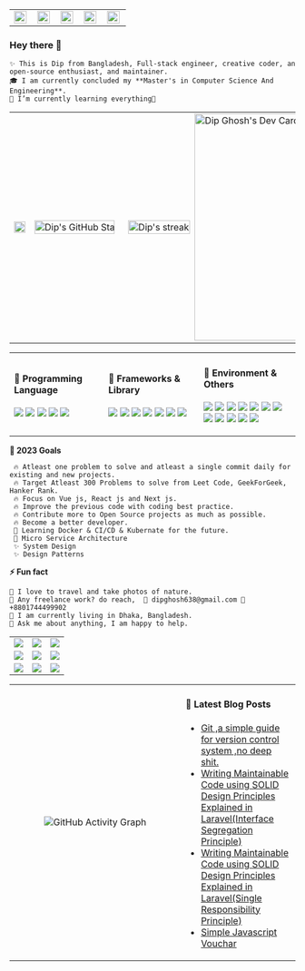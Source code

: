 
<table>
<tr>
    <td valign="center">
        <a href="https://www.facebook.com/ghoshdip638/">
             <img align="left" alt="Dip's Facebook" width="22px" src="https://www.facebook.com/images/fb_icon_325x325.png" />
        </a>
    </td>
    <td valign="center">
    <a href="https://twitter.com/dipghosh638">
  <img align="left" alt="Dip's Twitter" width="22px" src="https://raw.githubusercontent.com/peterthehan/peterthehan/master/assets/twitter.svg" />
</a>
</td>
    <td valign="center">
<a href="https://www.linkedin.com/in/dip-ghosh/">
  <img align="left" alt="Dip's LinkedIN" width="22px" src="https://raw.githubusercontent.com/peterthehan/peterthehan/master/assets/linkedin.svg" />
</a>
</td>
    <td valign="center">
<a href="https://github.com/Dip-Ghosh/">
  <img align="left" alt="Dip's Github" width="22px" src="https://raw.githubusercontent.com/peterthehan/peterthehan/master/assets/github.svg" />
</a>
</td>
    <td valign="center">
<a href="https://www.instagram.com/adiorbachin/">
  <img align="left" alt="Dip | Instagram" width="22px" src="https://cdn.jsdelivr.net/npm/simple-icons@v3/icons/instagram.svg" />
</a>
</td>
</tr>
</table>

### Hey there 👋

    ✨ This is Dip from Bangladesh, Full-stack engineer, creative coder, an open-source enthusiast, and maintainer.
    🎓 I am currently concluded my **Master's in Computer Science And Engineering**.
    🌱 I’m currently learning everything🤣

<table>
  <tr>
      <td valign="center"  width="23%" style="white-space:nowrap;">
        <a href="https://github.com/Dip-Ghosh">
             <img height="100%" width="100%" src="https://github-readme-stats.vercel.app/api/top-langs/?username=Dip-Ghosh&show_icons=true&line_height=27&hide=html,css&title_color=ffffff&text_color=c9cacc&icon_color=4AB197&bg_color=1A2B34" />
        </a>
        </td>
      <td valign="center" width="32%" style="white-space:nowrap;">
        <a href="https://github.com/Dip-Ghosh">
          <img height="100%" width="100%" style="align-content: flex-start;display:block"  src="https://github-readme-stats.vercel.app/api?username=Dip-Ghosh&show_icons=true&line_height=27&count_private=true&title_color=ffffff&text_color=c9cacc&icon_color=4AB097&bg_color=1A2B34" alt="Dip's GitHub Stats" />
    </a>
      </td>
      <td  valign="center" width="27%" style="white-space: nowrap; ">
    <a href="http://github-readme-streak-stats.herokuapp.com/demo/?user=Dip-Ghosh&theme=solarized-dark&hide_border=true&date_format=M+j%5B%2C+Y%5D&properties=background">
           <img valign="center" width="100%" style="margin:0.5rem;display:block" alt="Dip's streak" src="https://github-readme-streak-stats.herokuapp.com/?user=Dip-Ghosh&theme=solarized-dark&hide_border=true"/>
     </a>
</td>
      <td valign="center" width="18%" style="white-space: nowrap; ">
<a href="https://app.daily.dev/AdiOrbachin"><img src="https://api.daily.dev/devcards/050e1fb195f740f896374e7e2ab1117d.png?r=mfg" width="400" alt="Dip Ghosh's Dev Card"/></a>
</td>
</tr>
</table>

<table>
<tr>
<td width="33.0%">

 #### 💼 Programming Language

![](https://img.shields.io/badge/C-informational?style=flat&logo=c&logoColor=white&color=cbdbf6)
![](https://img.shields.io/badge/C++-informational?style=flat&logo=c++&logoColor=white&color=004488)
![](https://img.shields.io/badge/PHP-informational?style=flat&logo=PHP&logoColor=white&color=7a86b8)
![](https://img.shields.io/badge/JavaScript-informational?style=flat&logo=JavaScript&logoColor=white&color=fcdc00)
![](https://img.shields.io/badge/MYSQL-informational?style=flat&logo=MYSQL&logoColor=white&color=00536f)
</td>
<td width="33.3%">

#### 💼 Frameworks & Library
![](https://img.shields.io/badge/Laravel-informational?style=flat&logo=angular&logoColor=white&color=dd1e11)
![](https://img.shields.io/badge/Lumen-informational?style=flat&logo=angular&logoColor=white&color=db4c3f)
![](https://img.shields.io/badge/CodeIgniter-informational?style=flat&logo=gatsby&logoColor=white&color=eb9e98)
![](https://img.shields.io/badge/jQuery-informational?style=flat&logo=jQuery&logoColor=white&color=4A7)
![](https://img.shields.io/badge/React-informational?style=flat&logo=React&logoColor=white&color=61dafb)
![](https://img.shields.io/badge/Redux-informational?style=flat&logo=Redux&logoColor=white&color=764abc)
![](https://img.shields.io/badge/VueJs-informational?style=flat&logo=JavaScript&logoColor=white&color=42b883)
</td>
<td width="35%">

#### 💼 Environment & Others
![](https://img.shields.io/badge/HTML5-informational?style=flat&logo=HTML5&logoColor=white&color=eb732f)
![](https://img.shields.io/badge/CSS3-informational?style=flat&logo=CSS3&logoColor=white&color=248dc7)
![](https://img.shields.io/badge/Bootstrap4-informational?style=flat&logo=bootstrap&logoColor=white&color=7952b3)
![](https://img.shields.io/badge/Git-informational?style=flat&logo=git&logoColor=white&color=efefe7)
![](https://img.shields.io/badge/Jira-informational?style=flat&logo=Jira-Software&logoColor=white&color=0052cc)
![](https://img.shields.io/badge/Linux-informational?style=flat&logo=Linux&logoColor=white&color=4AB197)
![](https://img.shields.io/badge/Vagrant-informational?style=flat&logo=Vagrant&logoColor=white&color=4AB197)
![](https://img.shields.io/badge/Homestead-informational?style=flat&logo=Clubhouse&logoColor=white&color=111f2c)
![](https://img.shields.io/badge/latex-informational?style=flat&logo=latex&logoColor=white&color=efede6)
![](https://img.shields.io/badge/Embold-informational?style=flat&logo=SonarQube&logoColor=white&color=edf2fa)
![](https://img.shields.io/badge/Postman-informational?style=flat&logo=Postman&logoColor=white&color=ff6c37)
![](https://img.shields.io/badge/SonarCloud-informational?style=flat&logo=SonarCloud&logoColor=white&color=39057b)

</td>
</tr>
</table>

**🎯 2023 Goals**

     🔥 Atleast one problem to solve and atleast a single commit daily for existing and new projects.
     🔥 Target Atleast 300 Problems to solve from Leet Code, GeekForGeek, Hanker Rank.
     🔥 Focus on Vue js, React js and Next js.
     🔥 Improve the previous code with coding best practice.
     🔥 Contribute more to Open Source projects as much as possible.
     🔥 Become a better developer.
     🌱 Learning Docker & CI/CD & Kubernate for the future.
     🌱 Micro Service Architecture
     ✨ System Design
     ✨ Design Patterns

**⚡ Fun fact**

    🌱 I love to travel and take photos of nature.
    💼 Any freelance work? do reach,  💬 dipghosh638@gmail.com 🎯 +8801744499902
    📍 I am currently living in Dhaka, Bangladesh.
    💬 Ask me about anything, I am happy to help.


<table cellspacing="0" style="border-collapse: collapse;border-spacing: 0;">
    <tr>
<td>
        <a href="https://github.com/Dip-Ghosh/Solid-Design-Principle">
          <img  src="https://github-readme-stats.vercel.app/api/pin/?username=Dip-Ghosh&repo=Solid-Design-Principle&title_color=ffffff&text_color=c9cacc&icon_color=4AB197&bg_color=1A2B34" />
        </a>
</td>

<td>
        <a href="https://github.com/Dip-Ghosh/Design-Pattern">
          <img  src="https://github-readme-stats.vercel.app/api/pin/?username=Dip-Ghosh&repo=Design-Pattern&title_color=ffffff&text_color=c9cacc&icon_color=4AB197&bg_color=1A2B34" />
        </a>
</td>
<td>
            <a href=" https://github.com/Dip-Ghosh/Job-portal">
              <img src="https://github-readme-stats.vercel.app/api/pin/?username=Dip-Ghosh&repo=Job-portal&title_color=ffffff&text_color=c9cacc&icon_color=4AB197&bg_color=1A2B34" />
            </a>
</td>
</tr>
<tr>
<td>
        <a href="https://github.com/Dip-Ghosh/add-to-cart">
          <img src="https://github-readme-stats.vercel.app/api/pin/?username=Dip-Ghosh&repo=add-to-cart&title_color=ffffff&text_color=c9cacc&icon_color=4AB197&bg_color=1A2B34" />
        </a>
</td>
<td>
        <a href="https://github.com/Dip-Ghosh/Social-media">
          <img src="https://github-readme-stats.vercel.app/api/pin/?username=Dip-Ghosh&repo=Social-media&title_color=ffffff&text_color=c9cacc&icon_color=4AB197&bg_color=1A2B34" />
        </a>
</td>

<td>
        <a href="https://github.com/Dip-Ghosh/problem-solving">
          <img  src="https://github-readme-stats.vercel.app/api/pin/?username=Dip-Ghosh&repo=Problem-solving&title_color=ffffff&text_color=c9cacc&icon_color=4AB197&bg_color=1A2B34" />
        </a>

</td>
  </tr>
  <tr>
 <td>
        <a href="https://github.com/Dip-Ghosh/Repository-Pattern-Project">
          <img src="https://github-readme-stats.vercel.app/api/pin/?username=Dip-Ghosh&repo=Repository-Pattern-Project&title_color=ffffff&text_color=c9cacc&icon_color=4AB197&bg_color=1A2B34" />
        </a>
</td>
<td>
        <a href="https://github.com/Dip-Ghosh/teams-clone-engine-io">
          <img src="https://github-readme-stats.vercel.app/api/pin/?username=Dip-Ghosh&repo=teams-clone-engine-io&title_color=ffffff&text_color=c9cacc&icon_color=4AB197&bg_color=1A2B34" />
        </a>
</td>
<td>
        <a href="https://github.com/Dip-Ghosh/Vue-practice-crud">
          <img src="https://github-readme-stats.vercel.app/api/pin/?username=Dip-Ghosh&repo=Vue-practice-crud&title_color=ffffff&text_color=c9cacc&icon_color=4AB197&bg_color=1A2B34" />
        </a>
</td>
</tr>
 </table>

<table cellspacing="0">
<tr>

<td width="50%" height="10%" align="center" style="white-space: nowrap;">

![GitHub Activity Graph](https://activity-graph.herokuapp.com/graph?username=Dip-Ghosh&theme=dracula&hide_border=true)
</td>
<td  width="30%">

#### 📝 Latest Blog Posts
- [Git ,a simple guide  for  version control system ,no deep shit.](https://wordpress.com/post/dipghosh.home.blog/44)
- [Writing Maintainable Code using SOLID Design Principles Explained in Laravel(Interface Segregation Principle)](https://wordpress.com/post/dipghosh.home.blog/86)
- [Writing Maintainable Code using SOLID Design Principles Explained in Laravel(Single Responsibility Principle)](https://wordpress.com/post/dipghosh.home.blog/66)
- [Simple Javascript Vouchar](https://wordpress.com/post/dipghosh.home.blog/37)

</td>
</tr>
 </table>